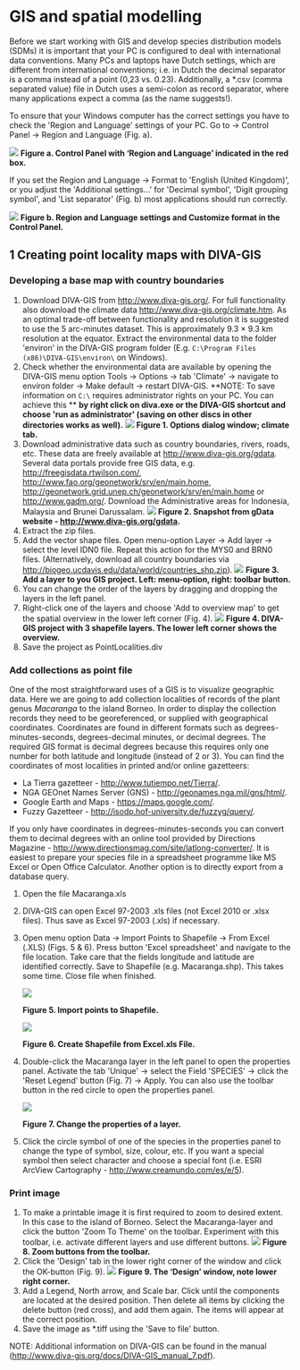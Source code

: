 GIS and spatial modelling
=========================
Before we start working with GIS and develop species distribution models (SDMs) it is important that your PC is configured to deal with 
international data conventions. Many PCs and laptops have Dutch settings, which are different from international conventions; i.e. in 
Dutch the decimal separator is a comma instead of a point (0,23 vs. 0.23). Additionally, a *.csv (comma separated value) file in Dutch 
uses a semi-colon as record separator, where many applications expect a comma (as the name suggests!).

To ensure that your Windows computer has the correct settings you have to check the 'Region and Language' settings of your PC. 
Go to → Control Panel → Region and Language (Fig. a).

![](fig_a.png)
**Figure a. Control Panel with ‘Region and Language’ indicated in the red box.**

If you set the Region and Language → Format to 'English (United Kingdom)', or you adjust the 'Additional settings...' for 'Decimal symbol', 
'Digit grouping symbol', and 'List separator' (Fig. b) most applications should run correctly.

![](fig_b.png)
**Figure b. Region and Language settings and Customize format in the Control Panel.**

1 Creating point locality maps with DIVA-GIS
----------------------------------------------
### Developing a base map with country boundaries

1. Download DIVA-GIS from http://www.diva-gis.org/. For full functionality also download the climate data http://www.diva-gis.org/climate.htm. 
   As an optimal trade-off between functionality and resolution it is suggested to use the 5 arc-minutes dataset. This is approximately 
   9.3 × 9.3 km resolution at the equator. Extract the environmental data to the folder 'environ' in the DIVA-GIS program folder 
   (E.g. `C:\Program Files (x86)\DIVA-GIS\environ\` on Windows).
2. Check whether the environmental data are available by opening the DIVA-GIS menu option Tools → Options → tab 'Climate' → navigate to environ 
   folder → Make default → restart DIVA-GIS. **NOTE: To save information on `C:\` requires administrator rights on your PC. You can achieve this **
   **by right click on diva.exe or the DIVA-GIS shortcut and choose 'run as administrator' (saving on other discs in other directories works as well).**
   ![](fig_1.png)
   **Figure 1. Options dialog window; climate tab.**
3. Download administrative data such as country boundaries, rivers, roads, etc. These data are freely available at http://www.diva-gis.org/gdata. 
   Several data portals provide free GIS data, e.g. http://freegisdata.rtwilson.com/, http://www.fao.org/geonetwork/srv/en/main.home, 
   http://geonetwork.grid.unep.ch/geonetwork/srv/en/main.home or http://www.gadm.org/. Download the Administrative areas for Indonesia, Malaysia and 
   Brunei Darussalam.
   ![](fig_2.png)
   **Figure 2. Snapshot from gData website - http://www.diva-gis.org/gdata.**
4. Extract the zip files.
5. Add the vector shape files. Open menu-option Layer → Add layer → select the level IDN0 file. Repeat this action for the MYS0 and BRN0 files. 
   (Alternatively, download all country boundaries via http://biogeo.ucdavis.edu/data/world/countries_shp.zip).
   ![](fig_3.png)
   **Figure 3. Add a layer to you GIS project. Left: menu-option, right: toolbar button.**
6. You can change the order of the layers by dragging and dropping the layers in the left panel. 
7. Right-click one of the layers and choose 'Add to overview map' to get the spatial overview in the lower left corner (Fig. 4).
   ![](fig_4.png)
   **Figure 4. DIVA-GIS project with 3 shapefile layers. The lower left corner shows the overview.**
8. Save the project as PointLocalities.div

### Add collections as point file

One of the most straightforward uses of a GIS is to visualize geographic data. Here we are going to add collection localities of records of the plant 
genus _Macaranga_ to the island Borneo. In order to display the collection records they need to be georeferenced, or supplied with geographical 
coordinates. Coordinates are found in different formats such as degrees-minutes-seconds, degrees-decimal minutes, or decimal degrees. The required GIS 
format is decimal degrees because this requires only one number for both latitude and longitude (instead of 2 or 3). You can find the coordinates of 
most localities in printed and/or online gazetteers:

- La Tierra gazetteer - http://www.tutiempo.net/Tierra/.
- NGA GEOnet Names Server (GNS) - http://geonames.nga.mil/gns/html/.
- Google Earth and Maps - https://maps.google.com/.
- Fuzzy Gazetteer - http://isodp.hof-university.de/fuzzyg/query/.

If you only have coordinates in degrees-minutes-seconds you can convert them to decimal degrees with an online tool provided by Directions 
Magazine - http://www.directionsmag.com/site/latlong-converter/. It is easiest to prepare your species file in a spreadsheet programme like MS Excel or 
Open Office Calculator. Another option is to directly export from a database query.

1. Open the file Macaranga.xls
2. DIVA-GIS can open Excel 97-2003 .xls files (not Excel 2010 or .xlsx files). Thus save as Excel 97-2003 (.xls) if necessary.
3. Open menu option Data → Import Points to Shapefile → From Excel (.XLS) (Figs. 5 & 6). Press button 'Excel spreadsheet' and navigate to the file 
   location. Take care that the fields longitude and latitude are identified correctly. Save to Shapefile (e.g. Macaranga.shp). This takes some time. 
   Close file when finished.
   
   ![](fig_5.png)
   
   **Figure 5. Import points to Shapefile.**
   
   ![](fig_6.png)
   
   **Figure 6. Create Shapefile from Excel.xls File.**
4. Double-click the Macaranga layer in the left panel to open the properties panel. Activate the tab 'Unique' → select the Field 'SPECIES' → click 
   the 'Reset Legend' button (Fig. 7) → Apply. You can also use the toolbar button in the red circle to open the properties panel.
   
   ![](fig_7.png)
   
   **Figure 7. Change the properties of a layer.**
5. Click the circle symbol of one of the species in the properties panel to change the type of symbol, size, colour, etc. If you want a special 
   symbol then select character and choose a special font (i.e. ESRI ArcView Cartography - http://www.creamundo.com/es/e/5).

### Print image

1. To make a printable image it is first required to zoom to desired extent. In this case to the island of Borneo. Select the Macaranga-layer and 
   click the button 'Zoom To Theme' on the toolbar. Experiment with this toolbar, i.e. activate different layers and use different buttons.
   ![](fig_8.png)
   **Figure 8. Zoom buttons from the toolbar.**
2. Click the 'Design' tab in the lower right corner of the window and click the OK-button (Fig. 9).
   ![](fig_9.png)
   **Figure 9. The ‘Design’ window, note lower right corner.**
3. Add a Legend, North arrow, and Scale bar. Click until the components are located at the desired position. Then delete all items by clicking the 
   delete button (red cross), and add them again. The items will appear at the correct position.
4. Save the image as *.tiff using the 'Save to file' button. 

NOTE:  Additional information on DIVA-GIS can be found in the manual (http://www.diva-gis.org/docs/DIVA-GIS_manual_7.pdf).

